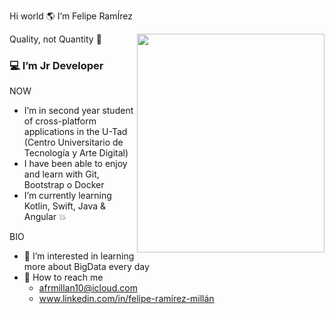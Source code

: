 Hi world  🌎  I’m Felipe RamÍrez

<a href="url"><img src="https://user-images.githubusercontent.com/73697209/147690700-de63cd04-0987-446c-a04f-5acbd0043247.jpeg" align="right" height="350" width="300" ></a>

Quality, not Quantity 🎴

### 💻 I’m Jr Developer

NOW
- I’m in second year student of cross-platform applications in the U-Tad
  (Centro Universitario de Tecnología y Arte Digital)
- I have been able to enjoy and learn with Git, Bootstrap o Docker
- I’m currently learning Kotlin, Swift, Java & Angular 💥

BIO
- 👀 I’m interested in learning more about BigData every day
- 📩 How to reach me
     - afrmillan10@icloud.com
     - www.linkedin.com/in/felipe-ramírez-millán
<!---
Mc-Ramirez/Mc-Ramirez is a ✨ special ✨ repository because its `README.md` (this file) appears on your GitHub profile.
You can click the Preview link to take a look at your changes.
--->
